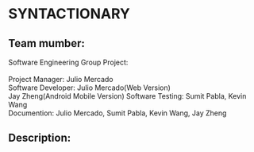 # SYNTACTIONARY

Team mumber:
-
  Software Engineering Group Project: <br>
  <br>
  Project Manager: Julio Mercado<br>
  Software Developer: Julio Mercado(Web Version)<br>
                      Jay Zheng(Android Mobile Version)
  Software Testing: Sumit Pabla, Kevin Wang<br>
  Documention: Julio Mercado, Sumit Pabla, Kevin Wang, Jay Zheng<br>
  
  
Description:
-
  
  

